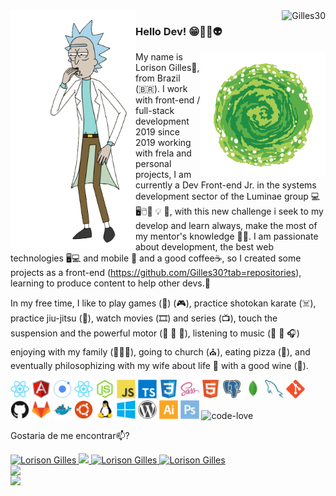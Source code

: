 
<img align='right' src = "https://komarev.com/ghpvc/?username=Gilles30" alt = "Gilles30" />

  
 <img align='left' src="https://raw.githubusercontent.com/Elyabe/Elyabe/master/images/rick-dancing.gif" width='200'>

### Hello Dev! 😁🖖🏻👽
<img align='right' src="https://raw.githubusercontent.com/Elyabe/elyabe/master/images/portal-3.gif" width='200'>

My name is Lorison Gilles🚀, from Brazil (🇧🇷). I work with front-end / full-stack development 2019 since 2019 working with frela and personal projects, I am currently a Dev Front-end Jr. in the systems development sector of the Luminae group 💻🖥🖱🔭 💡 🔌, with this new challenge i seek to my develop and learn always, make the most of my mentor's knowledge 🏪🏬. I am passionate about development, the best web technologies 🖥️💻 and mobile 📱 and a good coffee☕, so I created some projects as a front-end (https://github.com/Gilles30?tab=repositories), learning to produce content to help other devs.💬



In my free time, I like to play games (👾) (🎮), practice shotokan karate (☠️), practice jiu-jitsu (👻), watch movies (🎞️) and series (📺), touch the suspension and the powerful motor (🚗 💨 🚓), listening to music (🎵 🎻 🎧) enjoying with my family (👨‍👩‍👦), going to church (⛪), eating pizza (🍕), and eventually philosophizing with my wife about life 🏡 with a good wine (🍷).


<row>
  <img src="./img/react-original.svg" alt="react" width="30" height="30"/>
  <img src="./img/angularjs-original.svg" alt="angularjs" width="30" height="30"/>
  <img src="./img/ionic-original.svg" alt="ionic" width="30" height="30"/>
  <img src="./img/react-original.svg" alt="rectnative" width="30" height="30"/>
  <img src="./img/nodejs-original.svg" alt="nodejs" width="30" height="30"/>
  <img src="./img/javascript-original.svg" alt="javascript" width="30" height="30"/>
  <img src="./img/typescript-original.svg" alt="typescript" width="30" height="30"/>
  <img src="./img/css3-original.svg" alt="css3"  width="30" height="30"/>
  <img src="./img/sass-original.svg" alt="sass"  width="30" height="30"/>
  <img src="./img/html5-original.svg" alt="html5"  width="30" height="30"/>
  <img src="./img/postgresql-original.svg" alt="postgresql" width="30" height="30"/>
  <img src="./img/mongodb-original.svg" alt="mongodb" width="30" height="30"/>
  <img src="./img/mysql-original.svg" alt="mysql" width="30" height="30"/>
  <img src="./img/git-original.svg" alt="git" width="30" height="30"/>
  <img src="./img/github-original.svg" alt="github" width="30" height="30"/>
  <img src="./img/gitlab-original.svg" alt="gitlab" width="30" height="30"/>
  <img src="./img/docker-original.svg" alt="docker" width="30" height="30"/>
  <img src="./img/ubuntu-plain.svg" alt="ubuntu" width="30" height="30"/>
  <img src="./img/linux-original.svg" alt="linux" width="30" height="30"/>
  <img src="./img/windows8-original.svg" alt="windows10" width="30" height="30"/>
  <img src="./img/wordpress-plain.svg" alt="wordpress" width="30" height="30"/>
  <img src="./img/illustrator-plain.svg" alt="illustrator" width="30" height="30"/>
  <img src="./img/photoshop-plain.svg" alt="photoshop" width="30" height="30"/>
  <img src="https://gidigi.com/cdn/love.gif" alt="code-love" whidt="40" height="40">

</row>

Gostaria de me encontrar📫?

<a href="https://www.linkedin.com/in/lorison-gilles/">
  <img alt="Lorison Gilles" src="https://img.shields.io/badge/-LorisonGilles-8257E5?style=flat&logo=Linkedin&logoColor=white" />
</a>
<a aria-label="Completed" href="https://app.rocketseat.com.br/me/lorison-gilles-02226">
  <img src="https://img.shields.io/badge/Profile%20RocketSeat-GoStack%2013.0-8257E5?logo=data:image/png;base64,iVBORw0KGgoAAAANSUhEUgAAABAAAAAQCAMAAAAoLQ9TAAAALVBMVEVHcExxWsF0XMJzXMJxWcFsUsD///9jRrzY0u6Xh9Gsn9n39fyMecy0qd2bjNJWBT0WAAAABHRSTlMA2Do606wF2QAAAGlJREFUGJVdj1cWwCAIBLEsRU3uf9xobDH8+GZwUYi8i6ucJwrxKE+7D0G9Q4vlYqtmCSjndr4CgCgzlyFgfKfKCVO0LrPKjmiqMxGXkJwNnXskqWG+1oSM+BSwD8f29YLNjvx/OQrn+g99oQSoNmt3PgAAAABJRU5ErkJggg=="></img>
</a>
<a href="Https://api.whatsapp.com/send?phone=55+11+959409168&text=Hello!">
    <img alt="Lorison Gilles" src="https://img.shields.io/badge/-Whatsapp-4CA143?style=flat-square&labelColor=4CA143&logo=whatsapp&logoColor=white&link" />
</a>
<a href="mailto: lorison.gilles @ gmail. com">
  <img alt="Lorison Gilles" src="https://img.shields.io/badge/-lorison.gilles@gmail.com-c14438?style=flat-square&logo=Gmail&logoColor=white&link=mailto:lorison.gilles@gmail.com" />
</a>
<br>
<div>
  <a>
    <img width = "480px" align = "left" src = "https://github-readme-stats.vercel.app/api/?username=gilles30&theme=material-palenight&show_icons=true&include_all_commits=true&count_private=issues" />
  </a> 
  <a>
    <img width = "420px" align = "left" src = "https://github-readme-stats.vercel.app/api/top-langs/?username=gilles30&layout=compact&theme=material-palenight" />
  </a>
</div> 


